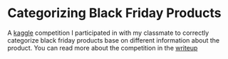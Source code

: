 # Categorizing Black Friday Products

A [kaggle](https://www.kaggle.com/c/cal-dma-spring-19) competition I participated in with my classmate to correctly categorize black friday products base on different information about the product. You can read more about the competition in the [writeup](https://github.com/biz-whitney/DataScience-/blob/master/blackfriday/competition-writeup.pdf)
